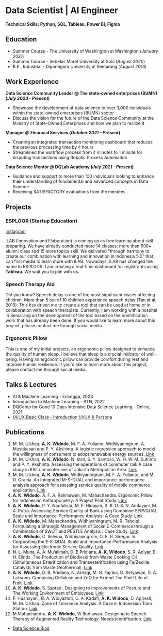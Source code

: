 # Data Scientist | AI Engineer

#### Technical Skills: Python, SQL, Tableau, Power BI, Figma

## Education
- Summer Course - The University of Washington at Washington (_January 2021_)
- Summer Course - Sebelas Maret University at Solo (_August 2020_)		        		
- B.E., Industrial - Diponegoro University at Semarang (_August 2016_)

## Work Experience
**Data Science Community Leader @ The state-owned enterprises (BUMN) (_July 2023 - Present_)**
- Showcase the development of data science to over 3,000 individuals within the state-owned enterprises (BUMN) sector
- Discuss the vision for the future of the Data Science Community at the Ministry of State-Owned Enterprises and how we plan to realize it

**Manager @ Financial Services (_October 2021 - Present_)**
- Creating an integrated transaction monitoring dashboard that reduces the previous processing time by 4 hours
- Streamlined the workflow process from 4 minutes to 1 minute for disputing transactions using Robotic Process Automation

**Data Science Mentor @ DQLab Academy (_July 2021 - Present_)**
- Guidance and support to more than 100 individuals looking to enhance their understanding of fundamental and advanced concepts in Data Science
- Receiving SATISFACTORY evaluations from the mentees

## Projects
### ESPLOOR (Startup Education)
[Instagram](https://www.instagram.com/esploorcom)

iLAB (Innovation and Elaboration) is coming up as free learning about skill preparing. We have already conducted more 14 classes; more than 600+ alumni class and 15 more topics skill. We delivered "through harmony to create our combination with learning and innovation in Indonesia 5.0" that can first media to learn more with iLAB. Nowadays, iLAB has changed the name to ESPLOOR. I am creating a real-time dashboard for registrants using **Tableau**. We wait you to join with us.

### Speech Therapy Aid
Did you know? Speech delay is one of the most significant issues affecting children. More than 5 out of 10 children experience speech delay (Tan et al, 2019). This has driven me to create a tool that can be used at home or in collaboration with speech therapists. Currently, I am working with a hospital in Semarang on the development of the tool based on the identification work that has already been done. If you would like to learn more about this project, please contact me through social media.

### Ergonomic Pillow
This is one of my initial projects, an ergonomic pillow designed to enhance the quality of human sleep. I believe that sleep is a crucial indicator of well-being. Having an ergonomic pillow can provide comfort during rest and improve human resilience. If you'd like to learn more about this project, please contact me through social media.

## Talks & Lectures
- AI & Machine Learning - Erlangga, 2023
- Introduction to Machine Learning - BTN, 2022
- DQCamp for Good 10 Days Intensive Data Science Learning - Online, 2021
- [UI/UX Basic Class - Introduction UI/UX & Persona]([https://www.youtube.com/channel/UCa9gErQ9AE5jT2DZLjXBIdA](https://youtu.be/FF0KfJynh78?si=R-wxy_U81Or1a03I))

## Publications
1. M. M. Ulkhaq, **A. K. Widodo**, M. F. A. Yulianto, Widhiyaningrum, A. Mustikasari and P. Y. Akshinta. A logistic regression approach to model the willingness of consumers to adopt renewable energy sources. [Link](https://iopscience.iop.org/article/10.1088/1755-1315/127/1/012007/pdf)
2. M. M. Ulkhaq, **A. K. Widodo**, N. Izati, S. Y. Santoso, W. H. W. M. Sutrimo and P. Y. Akshinta. Assessing the operations of commuter rail: A case study in KRL commuter line of Jakarta Metropolitan Area. [Link](https://doi.org/10.1051/matecconf/201927201034)
3. M. M. Ulkhaq, **A. K. Widodo**, Widhiyaningrum, M. F. A. Yulianto, and M. O. Gracia. An integrated M-S-QUAL and importance-performance analysis approach for assessing service quality of mobile commerce application. [Link](https://doi.org/10.1063/1.5112472)
4. **A. K. Widodo**, A. F. A. Rahmawan, M. Mahachandra. Ergonomic Pillow for Indonesian Anthropometry: A Project Pilot Study. [Link](https://dl.acm.org/citation.cfm?id=3290834)
5. **A. K. Widodo**, P. Y. Naufalista, M. F. Hidayah, S. R. U. S. N. Andayani, M. A. Putra. Assessing Service Quality of Bank using Combined SERVQUAL Scale and Importance-Performance Analysis: A Case Study. [Link](https://ieeexplore.ieee.org/document/8714944)
6. **A. K. Widodo**, M. Mahachandra, Widhiyaningrum, M. R. Tahqiqi. Formulating a Strategic Management of Social E-Commerce through a Combination of SWOT and PESTLE Analysis : Case Study. [Link](http://www.ieomsociety.org/ieom2019/papers/668.pdf)
7. **A. K. Widodo**, O. Selvina, Widhiyaningrum, O. E. R. Siregar. In Corporating the E-S-QUAL Scale and Importance-Performance Analysis for Assessing Electronic Service Quality. [Link](https://dl.acm.org/citation.cfm?id=3357327)
8. N. L. Muna, A. A. Mu’alimah, D. B Pridiana, **A. K. Widodo**, S. R. Adiyar, E. H. Elinda. The Production of Biodiesel from Waste Cooking Oil (Simultaneous Esterification and Transesterification using Fe/Zeolite Catalysts from Waste Geothermal). [Link](https://www.scientific.net/Paper/Preview/556021)
9. **A. K. Widodo**, D. B. Pridiana, N. Arrizqi, M. N. Fajrina, D. Setyawan, D. A. Laksono. Combining Cellulose and ZnO for Extend The Shelf Life of Fruit. [Link](https://www.scientific.net/Paper/Preview/555777)
10. **A. K. Widodo**, S. Saptadi. Designing to Improvements of Posture and The Working Environment of Employees. [Link](https://aip.scitation.org/doi/abs/10.1063/5.0000584)
11. F. Husnayani, B. A. Widyaztuti, C. A. Kadafi, **A. K. Widodo**, D. Apriesti, M. M. Ulkhaq. Zone of Tolerance Analysis: A Case in Indonesian Train Station. [Link](https://pubs.aip.org/aip/acp/article-abstract/2409/1/020022/750174/Zone-of-tolerance-analysis-A-case-in-Indonesian?redirectedFrom=fulltext)
12. M Mahachandra, **A. K. Widodo**, W Budiawan. Designing to Speech Therapy of Augmented Reality Technology: Needs Identification. [Link](https://ejournal2.undip.ac.id/index.php/jbiomes/article/view/14027)

- [Data Science Blog](https://medium.com/@abelkrw)
